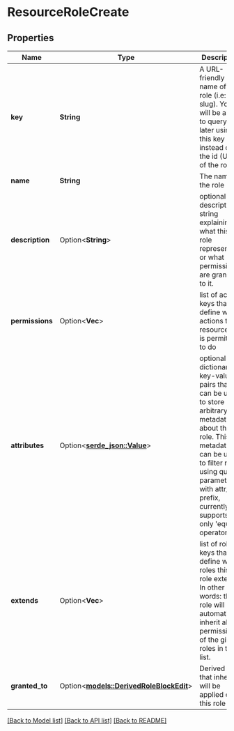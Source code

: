 # ResourceRoleCreate

## Properties

Name | Type | Description | Notes
------------ | ------------- | ------------- | -------------
**key** | **String** | A URL-friendly name of the role (i.e: slug). You will be able to query later using this key instead of the id (UUID) of the role. | 
**name** | **String** | The name of the role | 
**description** | Option<**String**> | optional description string explaining what this role represents, or what permissions are granted to it. | [optional]
**permissions** | Option<**Vec<String>**> | list of action keys that define what actions this resource role is permitted to do | [optional]
**attributes** | Option<[**serde_json::Value**](.md)> | optional dictionary of key-value pairs that can be used to store arbitrary metadata about this role. This metadata can be used to filter role using query parameters with attr_ prefix, currently supports only 'equals' operator | [optional]
**extends** | Option<**Vec<String>**> | list of role keys that define what roles this role extends. In other words: this role will automatically inherit all the permissions of the given roles in this list. | [optional]
**granted_to** | Option<[**models::DerivedRoleBlockEdit**](DerivedRoleBlockEdit.md)> | Derived role that inherit will be applied on this role | [optional]

[[Back to Model list]](../README.md#documentation-for-models) [[Back to API list]](../README.md#documentation-for-api-endpoints) [[Back to README]](../README.md)


